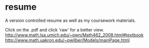 # resume

A version controlled resume as well as my coursework materials. 

Click on the .pdf and click 'raw' for a better view. 
http://www.math.lsa.umich.edu/~pwn/Math462_2008.html#textbook
http://www.math.uakron.edu/~pwilber/Models/mainPage.html
